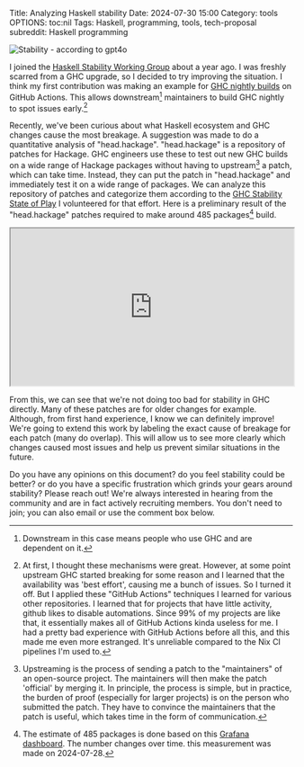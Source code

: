 Title: Analyzing Haskell stability
Date: 2024-07-30 15:00
Category: tools
OPTIONS: toc:nil
Tags: Haskell, programming, tools, tech-proposal
subreddit: Haskell programming 

![Stability - according to gpt4o](/images/2024/stability.webp)

I joined the [Haskell Stability Working Group](https://github.com/haskellfoundation/stability) 
about a year ago.
I was freshly scarred from a GHC upgrade, 
so I decided to try improving the situation.
I think my first contribution was making an example for 
[GHC nightly builds](https://github.com/jappeace/haskell-nightly) on GitHub Actions.
This allows downstream[^downstream] maintainers to build
GHC nightly to spot issues early.[^github-actions] 


[^downstream]: Downstream in this case means people who use GHC and are dependent on it.

[^github-actions]: At first, I thought these mechanisms were great. However, at some point upstream GHC started breaking for some reason and I learned that the availability was 'best effort', causing me a bunch of issues. So I turned it off. But I applied these "GitHub Actions" techniques I learned for various other repositories. I learned that for projects that have little activity, github likes to disable automations. Since 99% of my projects are like that, it essentially makes all of GitHub Actions kinda useless for me. I had a pretty bad experience with GitHub Actions before all this, and this made me even more estranged. It's unreliable compared to the Nix CI pipelines I'm used to.

Recently, we've been curious about what Haskell ecosystem and GHC changes cause the most breakage.
A suggestion was made to do a quantitative analysis of "head.hackage".
"head.hackage" is a repository of patches for Hackage. 
GHC engineers use these to test out new GHC builds on a wide range of Hackage packages 
without having to upstream[^upstream] a patch, which can take time.
Instead, they can put the patch in "head.hackage" and immediately test it on a wide range of packages.
We can analyze this repository of patches and
categorize them according to the  [GHC Stability State of Play](https://docs.google.com/document/d/1sX_rXHx8Mj3Kae9GalR2BwZ5-xzl7UpnpMBwl4dqsWY/edit)
I volunteered for that effort.
Here is a preliminary result of the "head.hackage" patches required
to make around 485 packages[^estimate] build.

[^upstream]: Upstreaming is the process of sending a patch to the "maintainers" of an open-source project. The maintainers will then make the patch 'official' by merging it. In principle, the process is simple, but in practice, the burden of proof (especially for larger projects) is on the person who submitted the patch. They have to convince the maintainers that the patch is useful, which takes time in the form of communication.

[^estimate]: The estimate of 485 packages is done based on this [Grafana dashboard](https://grafana.gitlab.haskell.org/d/7T7oEMlMz/head-hackage-performance?orgId=2&viewPanel=3&var-packages=All). The number changes over time. this measurement was made on 2024-07-28.

<iframe style="width:100%; height:20em;" src="https://docs.google.com/spreadsheets/d/e/2PACX-1vQR7N5UxVMFi8gGXkfowWceSMnxVAEtmRBjjdYxcEzyEJQh55ykfnz4hAR7xeJclnp5wiZh80HTG5f6/pubhtml?widget=true&amp;headers=false"></iframe>

From this, we can see that we're not doing too bad for stability in GHC directly.
Many of these patches are for older changes for example.
Although, from first hand experience, I know we can definitely improve! 
We're going to extend this work by labeling the exact cause of
breakage for each patch (many do overlap).
This will allow us to see more clearly which changes caused most
issues and help us prevent similar situations in the future.

Do you have any opinions on this document? 
do you feel stability could be better? or do you have a specific frustration which grinds your gears around stability?
Please reach out! 
We're always interested in hearing from the community and are in fact actively recruiting
members.
You don't need to join; you can also email or use the comment box below.
